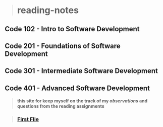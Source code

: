 > # reading-notes

 ## Code 102 - Intro to Software Development
 ## Code 201 - Foundations of Software Development
 ## Code 301 - Intermediate Software Development
 ## Code 401 - Advanced Software Development

> #### this site for keep myself on **the track of my _observations_ and questions from the reading assignments**

> ###  [First Flie](read-1.md)
